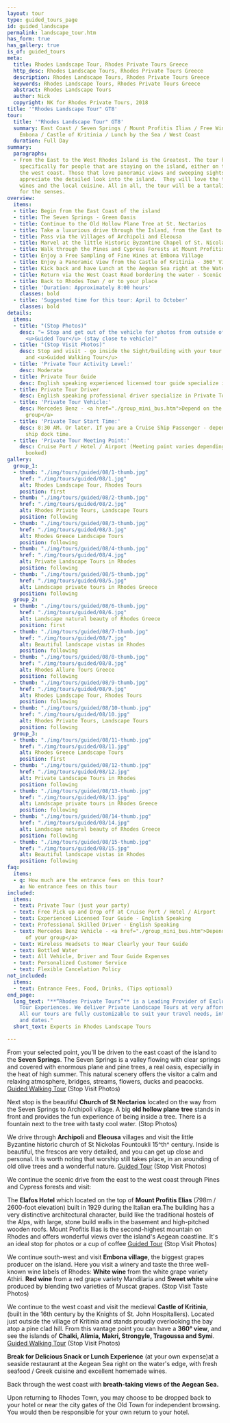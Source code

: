 ```yaml
---
layout: tour
type: guided_tours_page
id: guided_landscape
permalink: landscape_tour.htm
has_form: true
has_gallery: true
is_of: guided_tours
meta:
  title: Rhodes Landscape Tour, Rhodes Private Tours Greece
  http_desc: Rhodes Landscape Tours, Rhodes Private Tours Greece
  description: Rhodes Landscape Tours, Rhodes Private Tours Greece
  keywords: Rhodes Landscape Tours, Rhodes Private Tours Greece
  abstract: Rhodes Landscape Tours
  author: Nick
  copyright: NK for Rhodes Private Tours, 2018
title: '"Rhodes Landscape Tour" GT8'
tour:
  title: '"Rhodes Landscape Tour" GT8'
  summary: East Coast / Seven Springs / Mount Profitis Ilias / Free Wine Taste in
    Embona / Castle of Kritinia / Lunch by the Sea / West Coast
  duration: Full Day
summary:
  paragraphs:
  - From the East to the West Rhodes Island is the Greatest. The tour has been designed
    specifically for people that are staying on the island, either on the east or
    the west coast. Those that love panoramic views and sweeping sights will fully
    appreciate the detailed look into the island.  They will love the taste of the
    wines and the local cuisine. All in all, the tour will be a tantalizing feast
    for the senses.
overview:
  items:
  - title: Begin from the East Coast of the island
  - title: The Seven Springs - Green Oasis
  - title: Continue to the Old Hollow Plane Tree at St. Nectarios
  - title: Take a luxurious drive through the Island, from the East to the West
  - title: Pass via the Villages of Archipoli and Eleousa
  - title: Marvel at the little Historic Byzantine Chapel of St. Nicolas Foundouklis
  - title: Walk through the Pines and Cypress Forests at Mount Profitis Ilias
  - title: Enjoy a Free Sampling of Fine Wines at Embona Village
  - title: Enjoy a Panoramic View from the Castle of Kritinia - 360° View
  - title: Kick back and have Lunch at the Aegean Sea right at the Water’s Edge
  - title: Return via the West Coast Road bordering the water - Scenic
  - title: Back to Rhodes Town / or to your place
  - title: 'Duration: Approximately 8:00 hours'
    classes: bold
  - title: 'Suggested time for this tour: April to October'
    classes: bold
details:
  items:
  - title: "(Stop Photos)"
    desc: "= Stop and get out of the vehicle for photos from outside of the Sight/Building
      <u>Guided Tour</u> (stay close to vehicle)"
  - title: "(Stop Visit Photos)"
    desc: Stop and visit - go inside the Sight/building with your tour guide for photos
      and <u>Guided Walking Tour</u>
  - title: 'Private Tour Activity Level:'
    desc: Moderate
  - title: Private Tour Guide
    desc: English speaking experienced licensed tour guide specialize in Private Tours
  - title: Private Tour Driver
    desc: English speaking professional driver specialize in Private Tours
  - title: 'Private Tour Vehicle:'
    desc: Mercedes Benz - <a href="./group_mini_bus.htm">Depend on the size of your
      group</a>
  - title: 'Private Tour Start Time:'
    desc: 8:30 AM. Or later. If you are a Cruise Ship Passenger - depend on your cruise
      ship dock time.
  - title: 'Private Tour Meeting Point:'
    desc: Cruise Port / Hotel / Airport (Meeting point varies depending on option
      booked)
gallery:
  group_1:
  - thumb: "./img/tours/guided/08/1-thumb.jpg"
    href: "./img/tours/guided/08/1.jpg"
    alt: Rhodes Landscape Tour, Rhodes Tours
    position: first
  - thumb: "./img/tours/guided/08/2-thumb.jpg"
    href: "./img/tours/guided/08/2.jpg"
    alt: Rhodes Private Tours, Landscape Tours
    position: following
  - thumb: "./img/tours/guided/08/3-thumb.jpg"
    href: "./img/tours/guided/08/3.jpg"
    alt: Rhodes Greece Landscape Tours
    position: following
  - thumb: "./img/tours/guided/08/4-thumb.jpg"
    href: "./img/tours/guided/08/4.jpg"
    alt: Private Landscape Tours in Rhodes
    position: following
  - thumb: "./img/tours/guided/08/5-thumb.jpg"
    href: "./img/tours/guided/08/5.jpg"
    alt: Landscape private tours in Rhodes Greece
    position: following
  group_2:
  - thumb: "./img/tours/guided/08/6-thumb.jpg"
    href: "./img/tours/guided/08/6.jpg"
    alt: Landscape natural beauty of Rhodes Greece
    position: first
  - thumb: "./img/tours/guided/08/7-thumb.jpg"
    href: "./img/tours/guided/08/7.jpg"
    alt: Beautiful landscape vistas in Rhodes
    position: following
  - thumb: "./img/tours/guided/08/8-thumb.jpg"
    href: "./img/tours/guided/08/8.jpg"
    alt: Rhodes Allure Tours Greece
    position: following
  - thumb: "./img/tours/guided/08/9-thumb.jpg"
    href: "./img/tours/guided/08/9.jpg"
    alt: Rhodes Landscape Tour, Rhodes Tours
    position: following
  - thumb: "./img/tours/guided/08/10-thumb.jpg"
    href: "./img/tours/guided/08/10.jpg"
    alt: Rhodes Private Tours, Landscape Tours
    position: following
  group_3:
  - thumb: "./img/tours/guided/08/11-thumb.jpg"
    href: "./img/tours/guided/08/11.jpg"
    alt: Rhodes Greece Landscape Tours
    position: first
  - thumb: "./img/tours/guided/08/12-thumb.jpg"
    href: "./img/tours/guided/08/12.jpg"
    alt: Private Landscape Tours in Rhodes
    position: following
  - thumb: "./img/tours/guided/08/13-thumb.jpg"
    href: "./img/tours/guided/08/13.jpg"
    alt: Landscape private tours in Rhodes Greece
    position: following
  - thumb: "./img/tours/guided/08/14-thumb.jpg"
    href: "./img/tours/guided/08/14.jpg"
    alt: Landscape natural beauty of Rhodes Greece
    position: following
  - thumb: "./img/tours/guided/08/15-thumb.jpg"
    href: "./img/tours/guided/08/15.jpg"
    alt: Beautiful landscape vistas in Rhodes
    position: following
faq:
  items:
  - q: How much are the entrance fees on this tour?
    a: No entrance fees on this tour
included:
  items:
  - text: Private Tour (just your party)
  - text: Free Pick up and Drop off at Cruise Port / Hotel / Airport
  - text: Experienced Licensed Tour Guide - English Speaking
  - text: Professional Skilled Driver - English Speaking
  - text: Mercedes Benz Vehicle - <a href="./group_mini_bus.htm">Depend on the size
      of your group</a>
  - text: Wireless Headsets to Hear Clearly your Tour Guide
  - text: Bottled Water
  - text: All Vehicle, Driver and Tour Guide Expenses
  - text: Personalized Customer Service
  - text: Flexible Cancelation Policy
not_included:
  items:
  - text: Entrance Fees, Food, Drinks, (Tips optional)
end_page:
  long_text: "**“Rhodes Private Tours”** is a Leading Provider of Exclusive and Personalized
    Tour Experiences. We deliver Private Landscape Tours at very affordable rates.
    All our tours are fully customizable to suit your travel needs, interests, schedules,
    and dates."
  short_text: Experts in Rhodes Landscape Tours

---
```

From your selected point, you'll be driven to the east coast of the island to the **Seven Springs**. The Seven Springs is a valley flowing with clear springs and covered with enormous plane and pine trees, a real oasis, especially in the heat of high summer.  This natural scenery offers the visitor a calm and relaxing atmosphere, bridges, streams, flowers, ducks and peacocks. <u>Guided Walking Tour</u> (Stop Visit Photos)

Next stop is the beautiful **Church of St Nectarios** located on the way from the Seven Springs to Archipoli village. A big **old hollow plane** **tree** stands in front and provides the fun experience of being inside a tree. There is a fountain next to the tree with tasty cool water. (Stop Photos)

We drive through **Archipoli** and **Eleousa** villages and visit the little Byzantine historic church of St Nickolas Fountoukli 15^th^ century. Inside is beautiful, the frescos are very detailed, and you can get up close and personal. It is worth noting that worship still takes place, in an arounding of old olive trees and a wonderful nature. <u>Guided Tour</u> (Stop Visit Photos)

We continue the scenic drive from the east to the west coast through Pines and Cypress forests and visit:

The **Elafos Hotel** which located on the top of **Mount Profitis Elias** (798m / 2600-foot elevation) built in 1929 during the Italian era.The building has a very distinctive architectural character, build like the traditional hostels of the Alps, with large, stone build walls in the basement and high-pitched wooden roofs. Mount Profitis Ilias is the second-highest mountain on Rhodes and offers wonderful views over the island's Aegean coastline. It's an ideal stop for photos or a cup of coffee <u>Guided Tour</u> (Stop Visit Photos)

We continue south-west and visit **Embona village**, the biggest grapes producer on the island. Here you visit a winery and taste the three well-known wine labels of Rhodes: **White wine** from the white grape variety Athiri. **Red wine** from a red grape variety Mandilaria and **Sweet white** wine produced by blending two varieties of Muscat grapes. (Stop Visit Taste Photos)

We continue to the west coast and visit the medieval **Castle of Kritinia**, (built in the 16th century by the Knights of St. John Hospitallers). Located just outside the village of Kritinia and stands proudly overlooking the bay atop a pine clad hill. From this vantage point you can have a **360° view**, and see the islands of **Chalki, Alimia, Makri, Strongyle, Tragoussa and Symi**. <u>Guided Walking Tour</u> (Stop Visit Photos)

**Break for Delicious Snack or Lunch Experience** (at your own expense)at a seaside restaurant at the Aegean Sea right on the water's edge, with fresh seafood / Greek cuisine and excellent homemade wines.

Back through the west coast with **breath-taking views of the Aegean Sea.**

Upon returning to Rhodes Town, you may choose to be dropped back to your hotel or near the city gates of the Old Town for independent browsing. You would then be responsible for your own return to your hotel.